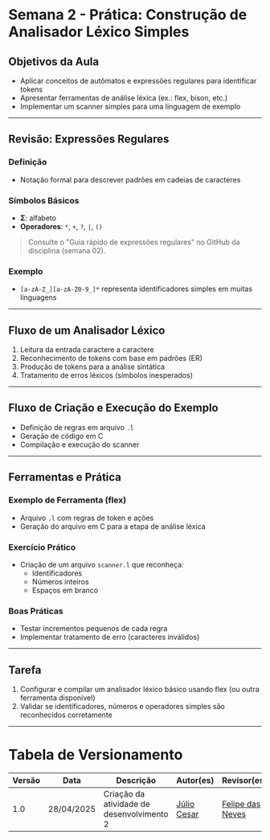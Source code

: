 # Semana 2 - Prática: Construção de Analisador Léxico Simples

## Objetivos da Aula

- Aplicar conceitos de autômatos e expressões regulares para identificar tokens
- Apresentar ferramentas de análise léxica (ex.: flex, bison, etc.)
- Implementar um scanner simples para uma linguagem de exemplo

---

## Revisão: Expressões Regulares

### Definição

- Notação formal para descrever padrões em cadeias de caracteres

### Símbolos Básicos

- **Σ**: alfabeto
- **Operadores**: `*`, `+`, `?`, `|`, `()`

> Consulte o "Guia rápido de expressões regulares" no GitHub da disciplina (semana 02).

### Exemplo

- `[a-zA-Z_][a-zA-Z0-9_]*` representa identificadores simples em muitas linguagens

---

## Fluxo de um Analisador Léxico

1. Leitura da entrada caractere a caractere
2. Reconhecimento de tokens com base em padrões (ER)
3. Produção de tokens para a análise sintática
4. Tratamento de erros léxicos (símbolos inesperados)

---

## Fluxo de Criação e Execução do Exemplo

- Definição de regras em arquivo `.l`
- Geração de código em C
- Compilação e execução do scanner

---

## Ferramentas e Prática

### Exemplo de Ferramenta (flex)

- Arquivo `.l` com regras de token e ações
- Geração do arquivo em C para a etapa de análise léxica

### Exercício Prático

- Criação de um arquivo `scanner.l` que reconheça:
  - Identificadores
  - Números inteiros
  - Espaços em branco

### Boas Práticas

- Testar incrementos pequenos de cada regra
- Implementar tratamento de erro (caracteres inválidos)

---

## Tarefa

1. Configurar e compilar um analisador léxico básico usando flex (ou outra ferramenta disponível)
2. Validar se identificadores, números e operadores simples são reconhecidos corretamente

---

# Tabela de Versionamento 

| Versão | Data       | Descrição                           | Autor(es) | Revisor(es) |
|--------|------------|-------------------------------------|-----------|-------------|
| 1.0    | 28/04/2025 | Criação da atividade de desenvolvimento 2        | [Júlio Cesar](https://github.com/Julio1099) | [Felipe das Neves](https://github.com/FelipeFreire-gf) |

